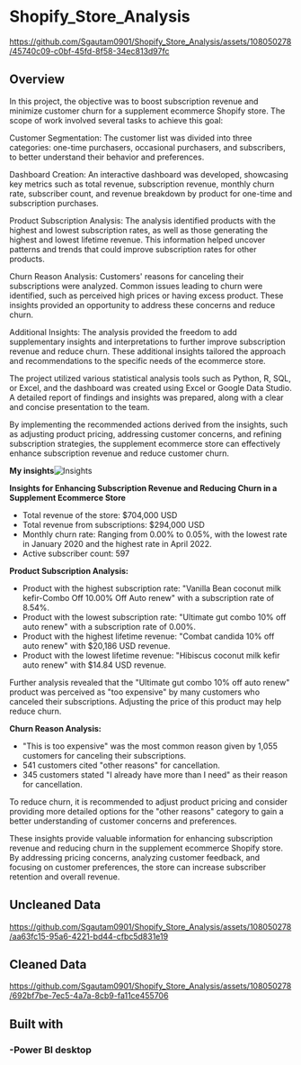 # Shopify_Store_Analysis



https://github.com/Sgautam0901/Shopify_Store_Analysis/assets/108050278/45740c09-c0bf-45fd-8f58-34ec813d97fc


## Overview
In this project, the objective was to boost subscription revenue and minimize customer churn for a supplement ecommerce Shopify store. The scope of work involved several tasks to achieve this goal:

Customer Segmentation: The customer list was divided into three categories: one-time purchasers, occasional purchasers, and subscribers, to better understand their behavior and preferences.

Dashboard Creation: An interactive dashboard was developed, showcasing key metrics such as total revenue, subscription revenue, monthly churn rate, subscriber count, and revenue breakdown by product for one-time and subscription purchases.

Product Subscription Analysis: The analysis identified products with the highest and lowest subscription rates, as well as those generating the highest and lowest lifetime revenue. This information helped uncover patterns and trends that could improve subscription rates for other products.

Churn Reason Analysis: Customers' reasons for canceling their subscriptions were analyzed. Common issues leading to churn were identified, such as perceived high prices or having excess product. These insights provided an opportunity to address these concerns and reduce churn.


Additional Insights: The analysis provided the freedom to add supplementary insights and interpretations to further improve subscription revenue and reduce churn. These additional insights tailored the approach and recommendations to the specific needs of the ecommerce store.

The project utilized various statistical analysis tools such as Python, R, SQL, or Excel, and the dashboard was created using Excel or Google Data Studio. A detailed report of findings and insights was prepared, along with a clear and concise presentation to the team.

By implementing the recommended actions derived from the insights, such as adjusting product pricing, addressing customer concerns, and refining subscription strategies, the supplement ecommerce store can effectively enhance subscription revenue and reduce customer churn.

**My insights**![Insights](https://github.com/Sgautam0901/Shopify_Store_Analysis/assets/108050278/4a31f452-e925-4218-9c8a-75860f5f2ccd)

**Insights for Enhancing Subscription Revenue and Reducing Churn in a Supplement Ecommerce Store**

- Total revenue of the store: $704,000 USD
- Total revenue from subscriptions: $294,000 USD
- Monthly churn rate: Ranging from 0.00% to 0.05%, with the lowest rate in January 2020 and the highest rate in April 2022.
- Active subscriber count: 597

**Product Subscription Analysis:**

- Product with the highest subscription rate: "Vanilla Bean coconut milk kefir-Combo Off 10.00% Off Auto renew" with a subscription rate of 8.54%.
- Product with the lowest subscription rate: "Ultimate gut combo 10% off auto renew" with a subscription rate of 0.00%.
- Product with the highest lifetime revenue: "Combat candida 10% off auto renew" with $20,186 USD revenue.
- Product with the lowest lifetime revenue: "Hibiscus coconut milk kefir auto renew" with $14.84 USD revenue.

Further analysis revealed that the "Ultimate gut combo 10% off auto renew" product was perceived as "too expensive" by many customers who canceled their subscriptions. Adjusting the price of this product may help reduce churn.

**Churn Reason Analysis:**

- "This is too expensive" was the most common reason given by 1,055 customers for canceling their subscriptions.
- 541 customers cited "other reasons" for cancellation.
- 345 customers stated "I already have more than I need" as their reason for cancellation.

To reduce churn, it is recommended to adjust product pricing and consider providing more detailed options for the "other reasons" category to gain a better understanding of customer concerns and preferences.

These insights provide valuable information for enhancing subscription revenue and reducing churn in the supplement ecommerce Shopify store. By addressing pricing concerns, analyzing customer feedback, and focusing on customer preferences, the store can increase subscriber retention and overall revenue.


## Uncleaned Data


https://github.com/Sgautam0901/Shopify_Store_Analysis/assets/108050278/aa63fc15-95a6-4221-bd44-cfbc5d831e19

## Cleaned Data



https://github.com/Sgautam0901/Shopify_Store_Analysis/assets/108050278/692bf7be-7ec5-4a7a-8cb9-fa11ce455706

## Built with
### -Power BI desktop




